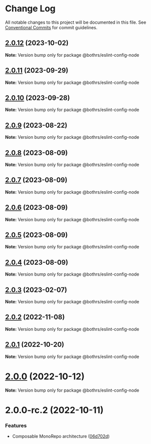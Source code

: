 # Change Log

All notable changes to this project will be documented in this file.
See [Conventional Commits](https://conventionalcommits.org) for commit guidelines.

## [2.0.12](https://github.com/bothrs/eslint-config/compare/@bothrs/eslint-config-node@2.0.11...@bothrs/eslint-config-node@2.0.12) (2023-10-02)

**Note:** Version bump only for package @bothrs/eslint-config-node

## [2.0.11](https://github.com/bothrs/eslint-config/compare/@bothrs/eslint-config-node@2.0.10...@bothrs/eslint-config-node@2.0.11) (2023-09-29)

**Note:** Version bump only for package @bothrs/eslint-config-node

## [2.0.10](https://github.com/bothrs/eslint-config/compare/@bothrs/eslint-config-node@2.0.9...@bothrs/eslint-config-node@2.0.10) (2023-09-28)

**Note:** Version bump only for package @bothrs/eslint-config-node

## [2.0.9](https://github.com/bothrs/eslint-config/compare/@bothrs/eslint-config-node@2.0.8...@bothrs/eslint-config-node@2.0.9) (2023-08-22)

**Note:** Version bump only for package @bothrs/eslint-config-node

## [2.0.8](https://github.com/bothrs/eslint-config/compare/@bothrs/eslint-config-node@2.0.7...@bothrs/eslint-config-node@2.0.8) (2023-08-09)

**Note:** Version bump only for package @bothrs/eslint-config-node

## [2.0.7](https://github.com/bothrs/eslint-config/compare/@bothrs/eslint-config-node@2.0.6...@bothrs/eslint-config-node@2.0.7) (2023-08-09)

**Note:** Version bump only for package @bothrs/eslint-config-node

## [2.0.6](https://github.com/bothrs/eslint-config/compare/@bothrs/eslint-config-node@2.0.5...@bothrs/eslint-config-node@2.0.6) (2023-08-09)

**Note:** Version bump only for package @bothrs/eslint-config-node

## [2.0.5](https://github.com/bothrs/eslint-config/compare/@bothrs/eslint-config-node@2.0.4...@bothrs/eslint-config-node@2.0.5) (2023-08-09)

**Note:** Version bump only for package @bothrs/eslint-config-node

## [2.0.4](https://github.com/bothrs/eslint-config/compare/@bothrs/eslint-config-node@2.0.3...@bothrs/eslint-config-node@2.0.4) (2023-08-09)

**Note:** Version bump only for package @bothrs/eslint-config-node

## [2.0.3](https://github.com/bothrs/eslint-config/compare/@bothrs/eslint-config-node@2.0.2...@bothrs/eslint-config-node@2.0.3) (2023-02-07)

**Note:** Version bump only for package @bothrs/eslint-config-node

## [2.0.2](https://github.com/bothrs/eslint-config/compare/@bothrs/eslint-config-node@2.0.1...@bothrs/eslint-config-node@2.0.2) (2022-11-08)

**Note:** Version bump only for package @bothrs/eslint-config-node

## [2.0.1](https://github.com/bothrs/eslint-config/compare/@bothrs/eslint-config-node@2.0.0...@bothrs/eslint-config-node@2.0.1) (2022-10-20)

**Note:** Version bump only for package @bothrs/eslint-config-node

# [2.0.0](https://github.com/bothrs/eslint-config/compare/@bothrs/eslint-config-node@2.0.0-rc.2...@bothrs/eslint-config-node@2.0.0) (2022-10-12)

**Note:** Version bump only for package @bothrs/eslint-config-node

# 2.0.0-rc.2 (2022-10-11)

### Features

- Composable MonoRepo architecture ([06d702d](https://github.com/bothrs/eslint-config/commit/06d702d2fe6286b4d01aaabdb404c95ee74f801e))
